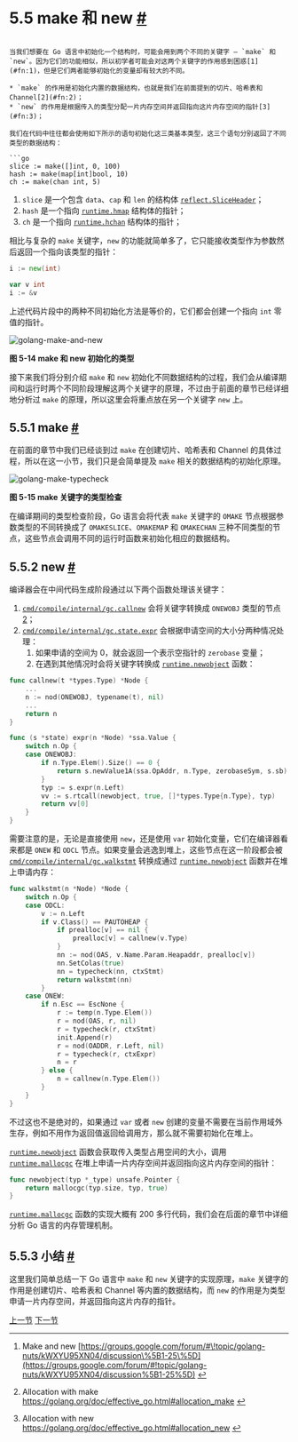 # 5.5 make 和 new [#](#55-make-%e5%92%8c-new)

```

当我们想要在 Go 语言中初始化一个结构时，可能会用到两个不同的关键字 — `make` 和 `new`。因为它们的功能相似，所以初学者可能会对这两个关键字的作用感到困惑[1](#fn:1)，但是它们两者能够初始化的变量却有较大的不同。

* `make` 的作用是初始化内置的数据结构，也就是我们在前面提到的切片、哈希表和 Channel[2](#fn:2)；
* `new` 的作用是根据传入的类型分配一片内存空间并返回指向这片内存空间的指针[3](#fn:3)；

我们在代码中往往都会使用如下所示的语句初始化这三类基本类型，这三个语句分别返回了不同类型的数据结构：

```go
slice := make([]int, 0, 100)
hash := make(map[int]bool, 10)
ch := make(chan int, 5)
```

1.  `slice` 是一个包含 `data`、`cap` 和 `len` 的结构体 [`reflect.SliceHeader`](https://draveness.me/golang/tree/reflect.SliceHeader)；
2.  `hash` 是一个指向 [`runtime.hmap`](https://draveness.me/golang/tree/runtime.hmap) 结构体的指针；
3.  `ch` 是一个指向 [`runtime.hchan`](https://draveness.me/golang/tree/runtime.hchan) 结构体的指针；

相比与复杂的 `make` 关键字，`new` 的功能就简单多了，它只能接收类型作为参数然后返回一个指向该类型的指针：

```go
i := new(int)

var v int
i := &v
```

上述代码片段中的两种不同初始化方法是等价的，它们都会创建一个指向 `int` 零值的指针。

![golang-make-and-new](https://gitlab.com/moqsien/go-design-implementation/-/raw/main/golang-make-and-new.png)

**图 5-14 make 和 new 初始化的类型**

接下来我们将分别介绍 `make` 和 `new` 初始化不同数据结构的过程，我们会从编译期间和运行时两个不同阶段理解这两个关键字的原理，不过由于前面的章节已经详细地分析过 `make` 的原理，所以这里会将重点放在另一个关键字 `new` 上。

## 5.5.1 make [#](#551-make)

在前面的章节中我们已经谈到过 `make` 在创建切片、哈希表和 Channel 的具体过程，所以在这一小节，我们只是会简单提及 `make` 相关的数据结构的初始化原理。

![golang-make-typecheck](https://gitlab.com/moqsien/go-design-implementation/-/raw/main/golang-make-typecheck.png)

**图 5-15 make 关键字的类型检查**

在编译期间的类型检查阶段，Go 语言会将代表 `make` 关键字的 `OMAKE` 节点根据参数类型的不同转换成了 `OMAKESLICE`、`OMAKEMAP` 和 `OMAKECHAN` 三种不同类型的节点，这些节点会调用不同的运行时函数来初始化相应的数据结构。

## 5.5.2 new [#](#552-new)

编译器会在中间代码生成阶段通过以下两个函数处理该关键字：

1.  [`cmd/compile/internal/gc.callnew`](https://draveness.me/golang/tree/cmd/compile/internal/gc.callnew) 会将关键字转换成 `ONEWOBJ` 类型的节点[2](#fn:2)；
2.  [`cmd/compile/internal/gc.state.expr`](https://draveness.me/golang/tree/cmd/compile/internal/gc.state.expr) 会根据申请空间的大小分两种情况处理：
    1.  如果申请的空间为 0，就会返回一个表示空指针的 `zerobase` 变量；
    2.  在遇到其他情况时会将关键字转换成 [`runtime.newobject`](https://draveness.me/golang/tree/runtime.newobject) 函数：

```go
func callnew(t *types.Type) *Node {
	...
	n := nod(ONEWOBJ, typename(t), nil)
	...
	return n
}

func (s *state) expr(n *Node) *ssa.Value {
	switch n.Op {
	case ONEWOBJ:
		if n.Type.Elem().Size() == 0 {
			return s.newValue1A(ssa.OpAddr, n.Type, zerobaseSym, s.sb)
		}
		typ := s.expr(n.Left)
		vv := s.rtcall(newobject, true, []*types.Type{n.Type}, typ)
		return vv[0]
	}
}
```

需要注意的是，无论是直接使用 `new`，还是使用 `var` 初始化变量，它们在编译器看来都是 `ONEW` 和 `ODCL` 节点。如果变量会逃逸到堆上，这些节点在这一阶段都会被 [`cmd/compile/internal/gc.walkstmt`](https://draveness.me/golang/tree/cmd/compile/internal/gc.walkstmt) 转换成通过 [`runtime.newobject`](https://draveness.me/golang/tree/runtime.newobject) 函数并在堆上申请内存：

```go
func walkstmt(n *Node) *Node {
	switch n.Op {
	case ODCL:
		v := n.Left
		if v.Class() == PAUTOHEAP {
			if prealloc[v] == nil {
				prealloc[v] = callnew(v.Type)
			}
			nn := nod(OAS, v.Name.Param.Heapaddr, prealloc[v])
			nn.SetColas(true)
			nn = typecheck(nn, ctxStmt)
			return walkstmt(nn)
		}
	case ONEW:
		if n.Esc == EscNone {
			r := temp(n.Type.Elem())
			r = nod(OAS, r, nil)
			r = typecheck(r, ctxStmt)
			init.Append(r)
			r = nod(OADDR, r.Left, nil)
			r = typecheck(r, ctxExpr)
			n = r
		} else {
			n = callnew(n.Type.Elem())
		}
	}
}
```

不过这也不是绝对的，如果通过 `var` 或者 `new` 创建的变量不需要在当前作用域外生存，例如不用作为返回值返回给调用方，那么就不需要初始化在堆上。

[`runtime.newobject`](https://draveness.me/golang/tree/runtime.newobject) 函数会获取传入类型占用空间的大小，调用 [`runtime.mallocgc`](https://draveness.me/golang/tree/runtime.mallocgc) 在堆上申请一片内存空间并返回指向这片内存空间的指针：

```go
func newobject(typ *_type) unsafe.Pointer {
	return mallocgc(typ.size, typ, true)
}
```

[`runtime.mallocgc`](https://draveness.me/golang/tree/runtime.mallocgc) 函数的实现大概有 200 多行代码，我们会在后面的章节中详细分析 Go 语言的内存管理机制。

## 5.5.3 小结 [#](#553-%e5%b0%8f%e7%bb%93)

这里我们简单总结一下 Go 语言中 `make` 和 `new` 关键字的实现原理，`make` 关键字的作用是创建切片、哈希表和 Channel 等内置的数据结构，而 `new` 的作用是为类型申请一片内存空间，并返回指向这片内存的指针。

[上一节](/golang/docs/part2-foundation/ch05-keyword/golang-panic-recover/) [下一节](/golang/docs/part3-runtime/ch06-concurrency/golang-context/)

* * *

1.  Make and new [https://groups.google.com/forum/#\!topic/golang-nuts/kWXYU95XN04/discussion\%5B1-25\%5D](https://groups.google.com/forum/#!topic/golang-nuts/kWXYU95XN04/discussion%5B1-25%5D) [↩︎](#fnref:1)

2.  Allocation with make <https://golang.org/doc/effective_go.html#allocation_make> [↩︎](#fnref:2)

3.  Allocation with new <https://golang.org/doc/effective_go.html#allocation_new> [↩︎](#fnref:3)